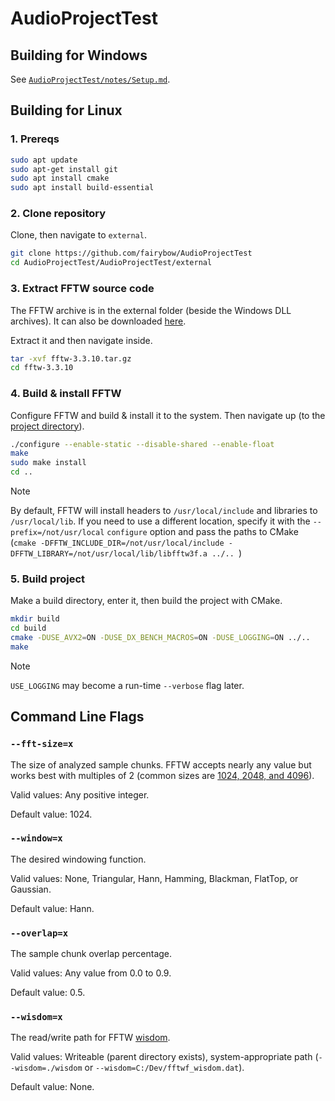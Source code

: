 # AudioProjectTest

## Building for Windows

See [`AudioProjectTest/notes/Setup.md`](AudioProjectTest/notes/Setup.md).

## Building for Linux

### 1. Prereqs

```bash
sudo apt update
sudo apt-get install git
sudo apt install cmake
sudo apt install build-essential
```

### 2. Clone repository

Clone, then navigate to `external`.

```bash
git clone https://github.com/fairybow/AudioProjectTest
cd AudioProjectTest/AudioProjectTest/external
```

### 3. Extract FFTW source code

The FFTW archive is in the external folder (beside the Windows DLL archives). It can also be downloaded [here](https://www.fftw.org/download.html).

Extract it and then navigate inside.

```bash
tar -xvf fftw-3.3.10.tar.gz
cd fftw-3.3.10
```

### 4. Build & install FFTW

Configure FFTW and build & install it to the system. Then navigate up (to the [project directory](AudioProjectTest)).

```bash
./configure --enable-static --disable-shared --enable-float
make
sudo make install
cd ..
```

> [!NOTE]
> By default, FFTW will install headers to `/usr/local/include` and libraries to `/usr/local/lib`. If you need to use a different location, specify it with the `--prefix=/not/usr/local` `configure` option and pass the paths to CMake (`cmake -DFFTW_INCLUDE_DIR=/not/usr/local/include -DFFTW_LIBRARY=/not/usr/local/lib/libfftw3f.a ../..
`)

### 5. Build project

Make a build directory, enter it, then build the project with CMake.

```bash
mkdir build
cd build
cmake -DUSE_AVX2=ON -DUSE_DX_BENCH_MACROS=ON -DUSE_LOGGING=ON ../..
make
```

> [!NOTE]
> `USE_LOGGING` may become a run-time `--verbose` flag later.

## Command Line Flags

### `--fft-size=x`

The size of analyzed sample chunks. FFTW accepts nearly any value but works best with multiples of 2 (common sizes are [1024, 2048, and 4096](https://dobrian.github.io/cmp/topics/fourier-transform/1.getting-to-the-frequency-domain-theory.html)).

Valid values: Any positive integer.

Default value: 1024.

### `--window=x`

The desired windowing function.

Valid values: None, Triangular, Hann, Hamming, Blackman, FlatTop, or Gaussian.

Default value: Hann.

### `--overlap=x`

The sample chunk overlap percentage.

Valid values: Any value from 0.0 to 0.9.

Default value: 0.5.

### `--wisdom=x`

The read/write path for FFTW [wisdom](https://fftw.org/fftw3_doc/Words-of-Wisdom_002dSaving-Plans.html).

Valid values: Writeable (parent directory exists), system-appropriate path (`--wisdom=./wisdom` or `--wisdom=C:/Dev/fftwf_wisdom.dat`).

Default value: None.
